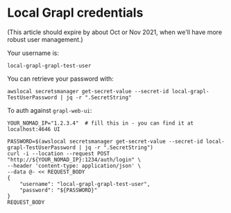 # Local Grapl credentials

(This article should expire by about Oct or Nov 2021, when we'll have more
robust user management.)

Your username is:

```
local-grapl-grapl-test-user
```

You can retrieve your password with:

```
awslocal secretsmanager get-secret-value --secret-id local-grapl-TestUserPassword | jq -r ".SecretString"
```

To auth against `grapl-web-ui`:

```
YOUR_NOMAD_IP="1.2.3.4"  # fill this in - you can find it at localhost:4646 UI

PASSWORD=$(awslocal secretsmanager get-secret-value --secret-id local-grapl-TestUserPassword | jq -r ".SecretString")
curl -i --location --request POST "http://${YOUR_NOMAD_IP}:1234/auth/login" \
--header 'content-type: application/json' \
--data @- << REQUEST_BODY
{
    "username": "local-grapl-grapl-test-user",
    "password": "${PASSWORD}"
}
REQUEST_BODY
```
